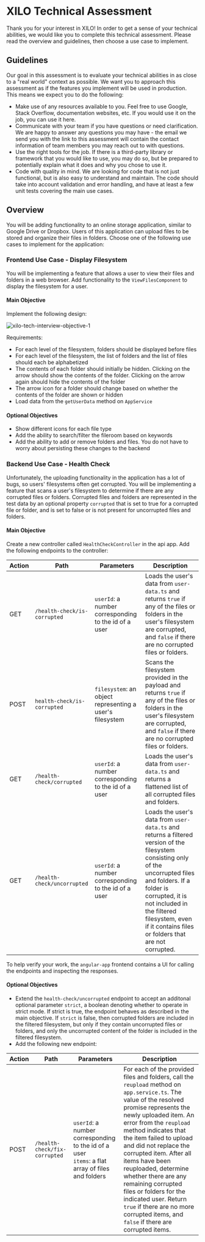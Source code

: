 # XILO Technical Assessment

Thank you for your interest in XILO! In order to get a sense of your technical abilities, we would like you to complete this technical assessment. Please read the overview and guidelines, then choose a use case to implement.

## Guidelines

Our goal in this assessment is to evaluate your technical abilities in as close to a "real world" context as possible. We want you to approach this assessment as if the features you implement will be used in production. This means we expect you to do the following:
- Make use of any resources available to you. Feel free to use Google, Stack Overflow, documentation websites, etc. If you would use it on the job, you can use it here.
- Communicate with your team if you have questions or need clarification. We are happy to answer any questions you may have - the email we send you with the link to this assessment will contain the contact information of team members you may reach out to with questions.
- Use the right tools for the job. If there is a third-party library or framework that you would like to use, you may do so, but be prepared to potentially explain what it does and why you chose to use it. 
- Code with quality in mind. We are looking for code that is not just functional, but is also easy to understand and maintain. The code should take into account validation and error handling, and have at least a few unit tests covering the main use cases.

## Overview

You will be adding functionality to an online storage application, similar to Google Drive or Dropbox. Users of this application can upload files to be stored and organize their files in folders. Choose one of the following use cases to implement for the application:


### Frontend Use Case - Display Filesystem

You will be implementing a feature that allows a user to view their files and folders in a web browser. Add functionality to the `ViewFilesComponent` to display the filesystem for a user.

#### Main Objective

Implement the following design:

![xilo-tech-interview-objective-1](https://user-images.githubusercontent.com/12035748/114325335-2c8c7680-9af5-11eb-8588-2825a69b51a9.png)

Requirements:
- For each level of the filesystem, folders should be displayed before files
- For each level of the filesystem, the list of folders and the list of files should each be alphabetized
- The contents of each folder should initially be hidden. Clicking on the arrow should show the contents of the folder. Clicking on the arrow again should hide the contents of the folder
- The arrow icon for a folder should change based on whether the contents of the folder are shown or hidden
- Load data from the `getUserData` method on `AppService`

#### Optional Objectives

- Show different icons for each file type
- Add the ability to search/filter the fileroom based on keywords
- Add the ability to add or remove folders and files. You do not have to worry about persisting these changes to the backend

### Backend Use Case - Health Check

Unfortunately, the uploading functionality in the application has a lot of bugs, so users' filesystems often get corrupted. You will be implementing a feature that scans a user's filesystem to determine if there are any corrupted files or folders. Corrupted files and folders are represented in the test data by an optional property `corrupted` that is set to true for a corrupted file or folder, and is set to false or is not present for uncorrupted files and folders.

#### Main Objective
Create a new controller called `HealthCheckController` in the api app. Add the following endpoints to the controller:

| Action | Path | Parameters | Description
|--|--|--|--|
| GET | `/health-check/is-corrupted` | `userId`: a number corresponding to the id of a user | Loads the user's data from `user-data.ts` and returns `true` if any of the files or folders in the user's filesystem are corrupted, and `false` if there are no corrupted files or folders.
| POST | `health-check/is-corrupted` | `filesystem`: an object representing a user's filesystem | Scans the filesystem provided in the payload and returns `true` if any of the files or folders in the user's filesystem are corrupted, and `false` if there are no corrupted files or folders.
| GET | `/health-check/corrupted` |  `userId`: a number corresponding to the id of a user | Loads the user's data from `user-data.ts` and returns a flattened list of all corrupted files and folders.
| GET | `/health-check/uncorrupted` | `userId`: a number corresponding to the id of a user | Loads the user's data from `user-data.ts` and returns a filtered version of the filesystem consisting only of the uncorrupted files and folders. If a folder is corrupted, it is not included in the filtered filesystem, even if it contains files or folders that are not corrupted.

To help verify your work, the `angular-app` frontend contains a UI for calling the endpoints and inspecting the responses.

#### Optional Objectives
- Extend the `health-check/uncorrupted` endpoint to accept an additonal optional parameter `strict`, a boolean denoting whether to operate in strict mode. If strict is true, the endpoint behaves as described in the main objective. If `strict` is false, then corrupted folders are included in the filtered filesystem, but only if they contain uncorrupted files or folders, and only the uncorrupted content of the folder is included in the filtered filesystem.
- Add the following new endpoint:

| Action | Path | Parameters | Description
|--|--|--|--|
| POST | `/health-check/fix-corrupted` | `userId`: a number corresponding to the id of a user <br/> `items`: a flat array of files and folders | For each of the provided files and folders, call the `reupload` method on  `app.service.ts`. The value of the resolved promise represents the newly uploaded item. An error from the `reupload` method indicates that the item failed to upload and did not replace the corrupted item. After all items have been reuploaded, determine whether there are any remaining corrupted files or folders for the indicated user. Return `true` if there are no more corrupted items, and `false` if there are corrupted items.

